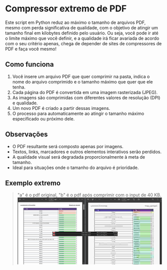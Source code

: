 # Compressor extremo de PDF

Este script em Python reduz ao máximo o tamanho de arquivos PDF, mesmo com perda significativa de qualidade, com o objetivo de atingir um tamanho final em kilobytes definido pelo usuário. Ou seja, você pode ir até o limite máximo que você definir, e a qualidade irá ficar avariada de acordo com o seu critério apenas, chega de depender de sites de compressores de PDF e faça você mesmo!

## Como funciona

1. Você insere um arquivo PDF que quer comprimir na pasta, indica o nome do arquivo comprimido e o tamanho máximo que quer que ele tenha.
2. Cada página do PDF é convertida em uma imagem rasterizada (JPEG).
3. As imagens são comprimidas com diferentes valores de resolução (DPI) e qualidade.
4. Um novo PDF é criado a partir dessas imagens.
5. O processo para automaticamente ao atingir o tamanho máximo especificado ou próximo dele.


## Observações

- O PDF resultante será composto apenas por imagens.
- Textos, links, marcadores e outros elementos interativos serão perdidos.
- A qualidade visual será degradada proporcionalmente à meta de tamanho.
- Ideal para situações onde o tamanho do arquivo é prioridade.

## Exemplo extremo
> "a" é o pdf original, "b" é o pdf após comprimir com o input de 40 KB.
![Imagem de exemplo](https://github.com/AX414/extreme-pdf-compressor-python/blob/main/imgs/img1.png?raw=true)
